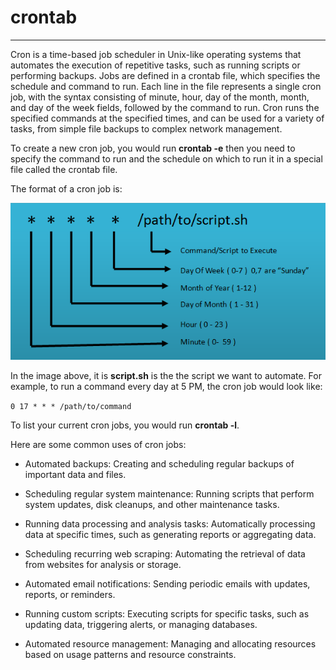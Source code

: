# crontab
---
Cron is a time-based job scheduler in Unix-like operating systems that automates the execution of repetitive tasks, such as running scripts or performing backups. Jobs are defined in a crontab file, which specifies the schedule and command to run. Each line in the file represents a single cron job, with the syntax consisting of minute, hour, day of the month, month, and day of the week fields, followed by the command to run. Cron runs the specified commands at the specified times, and can be used for a variety of tasks, from simple file backups to complex network management.

To create a new cron job, you would run **crontab -e** then you need to specify the command to run and the schedule on which to run it in a special file called the crontab file.

The format of a cron job is:

![format for crontab job](crontab-2.png)

In the image above, it is **script.sh** is the the script we want to automate.
For example, to run a command every day at 5 PM, the cron job would look like:

`0 17 * * * /path/to/command`

To list your current cron jobs, you would run **crontab -l**.

Here are some common uses of cron jobs:

* Automated backups: Creating and scheduling regular backups of important data and files.

* Scheduling regular system maintenance: Running scripts that perform system updates, disk cleanups, and other maintenance tasks.

* Running data processing and analysis tasks: Automatically processing data at specific times, such as generating reports or aggregating data.

* Scheduling recurring web scraping: Automating the retrieval of data from websites for analysis or storage.

* Automated email notifications: Sending periodic emails with updates, reports, or reminders.

* Running custom scripts: Executing scripts for specific tasks, such as updating data, triggering alerts, or managing databases.

* Automated resource management: Managing and allocating resources based on usage patterns and resource constraints.
